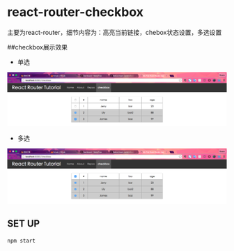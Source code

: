 # react-router-checkbox
主要为react-router，细节内容为：高亮当前链接，chebox状态设置，多选设置

##checkbox展示效果

- 单选

![单选](show-images/check2.png)

- 多选

![单选](show-images/checkall.png)

## SET UP


```
npm start
```